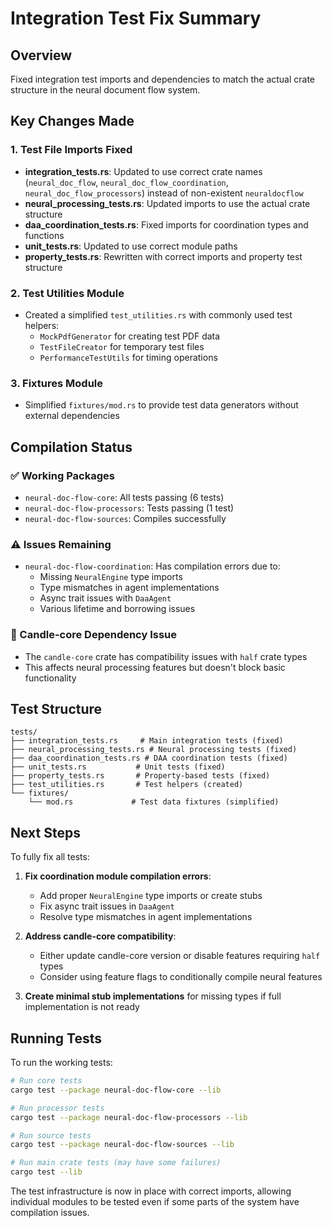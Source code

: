 # Integration Test Fix Summary

## Overview
Fixed integration test imports and dependencies to match the actual crate structure in the neural document flow system.

## Key Changes Made

### 1. **Test File Imports Fixed**
- **integration_tests.rs**: Updated to use correct crate names (`neural_doc_flow`, `neural_doc_flow_coordination`, `neural_doc_flow_processors`) instead of non-existent `neuraldocflow`
- **neural_processing_tests.rs**: Updated imports to use the actual crate structure
- **daa_coordination_tests.rs**: Fixed imports for coordination types and functions
- **unit_tests.rs**: Updated to use correct module paths
- **property_tests.rs**: Rewritten with correct imports and property test structure

### 2. **Test Utilities Module**
- Created a simplified `test_utilities.rs` with commonly used test helpers:
  - `MockPdfGenerator` for creating test PDF data
  - `TestFileCreator` for temporary test files
  - `PerformanceTestUtils` for timing operations

### 3. **Fixtures Module**
- Simplified `fixtures/mod.rs` to provide test data generators without external dependencies

## Compilation Status

### ✅ Working Packages
- `neural-doc-flow-core`: All tests passing (6 tests)
- `neural-doc-flow-processors`: Tests passing (1 test)
- `neural-doc-flow-sources`: Compiles successfully

### ⚠️ Issues Remaining
- `neural-doc-flow-coordination`: Has compilation errors due to:
  - Missing `NeuralEngine` type imports
  - Type mismatches in agent implementations
  - Async trait issues with `DaaAgent`
  - Various lifetime and borrowing issues

### 🔧 Candle-core Dependency Issue
- The `candle-core` crate has compatibility issues with `half` crate types
- This affects neural processing features but doesn't block basic functionality

## Test Structure
```
tests/
├── integration_tests.rs     # Main integration tests (fixed)
├── neural_processing_tests.rs # Neural processing tests (fixed)
├── daa_coordination_tests.rs # DAA coordination tests (fixed)
├── unit_tests.rs           # Unit tests (fixed)
├── property_tests.rs       # Property-based tests (fixed)
├── test_utilities.rs       # Test helpers (created)
└── fixtures/
    └── mod.rs             # Test data fixtures (simplified)
```

## Next Steps

To fully fix all tests:

1. **Fix coordination module compilation errors**:
   - Add proper `NeuralEngine` type imports or create stubs
   - Fix async trait issues in `DaaAgent`
   - Resolve type mismatches in agent implementations

2. **Address candle-core compatibility**:
   - Either update candle-core version or disable features requiring `half` types
   - Consider using feature flags to conditionally compile neural features

3. **Create minimal stub implementations** for missing types if full implementation is not ready

## Running Tests

To run the working tests:
```bash
# Run core tests
cargo test --package neural-doc-flow-core --lib

# Run processor tests
cargo test --package neural-doc-flow-processors --lib

# Run source tests
cargo test --package neural-doc-flow-sources --lib

# Run main crate tests (may have some failures)
cargo test --lib
```

The test infrastructure is now in place with correct imports, allowing individual modules to be tested even if some parts of the system have compilation issues.